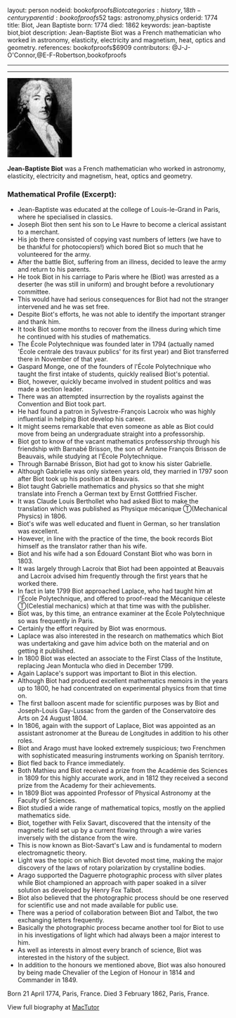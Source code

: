 layout: person
nodeid: bookofproofs$Biot
categories: history,18th-century
parentid: bookofproofs$52
tags: astronomy,physics
orderid: 1774
title: Biot, Jean Baptiste
born: 1774
died: 1862
keywords: jean-baptiste biot,biot
description: Jean-Baptiste Biot was a French mathematician who worked in astronomy, elasticity, electricity and magnetism, heat, optics and geometry.
references: bookofproofs$6909
contributors: @J-J-O'Connor,@E-F-Robertson,bookofproofs

---



---

![Biot.jpg](https://github.com/bookofproofs/bookofproofs.github.io/blob/main/_sources/_assets/images/portraits/Biot.jpg?raw=true)

**Jean-Baptiste Biot** was a French mathematician who worked in astronomy, elasticity, electricity and magnetism, heat, optics and geometry.

### Mathematical Profile (Excerpt):
* Jean-Baptiste was educated at the college of Louis-le-Grand in Paris, where he specialised in classics.
* Joseph Biot then sent his son to Le Havre to become a clerical assistant to a merchant.
* His job there consisted of copying vast numbers of letters (we have to be thankful for photocopiers!) which bored Biot so much that he volunteered for the army.
* After the battle Biot, suffering from an illness, decided to leave the army and return to his parents.
* He took Biot in his carriage to Paris where he (Biot) was arrested as a deserter (he was still in uniform) and brought before a revolutionary committee.
* This would have had serious consequences for Biot had not the stranger intervened and he was set free.
* Despite Biot's efforts, he was not able to identify the important stranger and thank him.
* It took Biot some months to recover from the illness during which time he continued with his studies of mathematics.
* The École Polytechnique was founded later in 1794 (actually named 'École centrale des travaux publics' for its first year) and Biot transferred there in November of that year.
* Gaspard Monge, one of the founders of l'École Polytechnique who taught the first intake of students, quickly realised Biot's potential.
* Biot, however, quickly became involved in student politics and was made a section leader.
* There was an attempted insurrection by the royalists against the Convention and Biot took part.
* He had found a patron in Sylvestre-François Lacroix who was highly influential in helping Biot develop his career.
* It might seems remarkable that even someone as able as Biot could move from being an undergraduate straight into a professorship.
* Biot got to know of the vacant mathematics professorship through his friendship with Barnabé Brisson, the son of Antoine François Brisson de Beauvais, while studying at l'École Polytechnique.
* Through Barnabé Brisson, Biot had got to know his sister Gabrielle.
* Although Gabrielle was only sixteen years old, they married in 1797 soon after Biot took up his position at Beauvais.
* Biot taught Gabrielle mathematics and physics so that she might translate into French a German text by Ernst Gottfried Fischer.
* It was Claude Louis Berthollet who had asked Biot to make the translation which was published as Physique mécanique Ⓣ(Mechanical Physics) in 1806.
* Biot's wife was well educated and fluent in German, so her translation was excellent.
* However, in line with the practice of the time, the book records Biot himself as the translator rather than his wife.
* Biot and his wife had a son Édouard Constant Biot who was born in 1803.
* It was largely through Lacroix that Biot had been appointed at Beauvais and Lacroix advised him frequently through the first years that he worked there.
* In fact in late 1799 Biot approached Laplace, who had taught him at l'École Polytechnique, and offered to proof-read the Mécanique céleste Ⓣ(Celestial mechanics) which at that time was with the publisher.
* Biot was, by this time, an entrance examiner at the École Polytechnique so was frequently in Paris.
* Certainly the effort required by Biot was enormous.
* Laplace was also interested in the research on mathematics which Biot was undertaking and gave him advice both on the material and on getting it published.
* In 1800 Biot was elected an associate to the First Class of the Institute, replacing Jean Montucla who died in December 1799.
* Again Laplace's support was important to Biot in this election.
* Although Biot had produced excellent mathematics memoirs in the years up to 1800, he had concentrated on experimental physics from that time on.
* The first balloon ascent made for scientific purposes was by Biot and Joseph-Louis Gay-Lussac from the garden of the Conservatoire des Arts on 24 August 1804.
* In 1806, again with the support of Laplace, Biot was appointed as an assistant astronomer at the Bureau de Longitudes in addition to his other roles.
* Biot and Arago must have looked extremely suspicious; two Frenchmen with sophisticated measuring instruments working on Spanish territory.
* Biot fled back to France immediately.
* Both Mathieu and Biot received a prize from the Académie des Sciences in 1809 for this highly accurate work, and in 1812 they received a second prize from the Academy for their achievements.
* In 1809 Biot was appointed Professor of Physical Astronomy at the Faculty of Sciences.
* Biot studied a wide range of mathematical topics, mostly on the applied mathematics side.
* Biot, together with Felix Savart, discovered that the intensity of the magnetic field set up by a current flowing through a wire varies inversely with the distance from the wire.
* This is now known as Biot-Savart's Law and is fundamental to modern electromagnetic theory.
* Light was the topic on which Biot devoted most time, making the major discovery of the laws of rotary polarization by crystalline bodies.
* Arago supported the Daguerre photographic process with silver plates while Biot championed an approach with paper soaked in a silver solution as developed by Henry Fox Talbot.
* Biot also believed that the photographic process should be one reserved for scientific use and not made available for public use.
* There was a period of collaboration between Biot and Talbot, the two exchanging letters frequently.
* Basically the photographic process became another tool for Biot to use in his investigations of light which had always been a major interest to him.
* As well as interests in almost every branch of science, Biot was interested in the history of the subject.
* In addition to the honours we mentioned above, Biot was also honoured by being made Chevalier of the Legion of Honour in 1814 and Commander in 1849.

Born 21 April 1774, Paris, France. Died 3 February 1862, Paris, France.

View full biography at [MacTutor](https://mathshistory.st-andrews.ac.uk/Biographies/Biot/)
